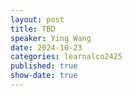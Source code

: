 ```yaml
---
layout: post
title: TBD
speaker: Ying Wang
date: 2024-10-23
categories: learnalco2425
published: true
show-date: true
---
```

